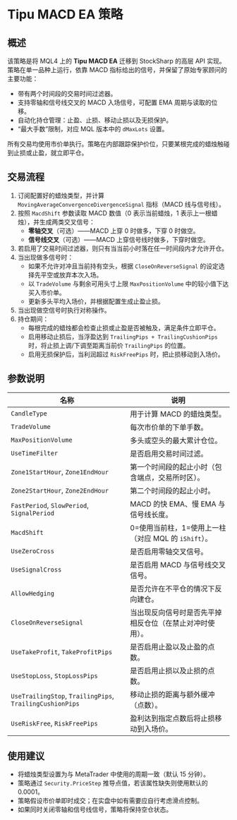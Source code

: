 # Tipu MACD EA 策略

## 概述
该策略是将 MQL4 上的 **Tipu MACD EA** 迁移到 StockSharp 的高层 API 实现。策略在单一品种上运行，依靠 MACD 指标给出的信号，并保留了原始专家顾问的主要功能：

* 带有两个时间段的交易时间过滤器。
* 支持零轴和信号线交叉的 MACD 入场信号，可配置 EMA 周期与读取的位移。
* 自动化持仓管理：止盈、止损、移动止损以及无损保护。
* “最大手数”限制，对应 MQL 版本中的 `dMaxLots` 设置。

所有交易均使用市价单执行。策略在内部跟踪保护价位，只要某根完成的蜡烛触碰到止损或止盈，就立即平仓。

## 交易流程
1. 订阅配置好的蜡烛类型，并计算 `MovingAverageConvergenceDivergenceSignal` 指标（MACD 线与信号线）。
2. 按照 `MacdShift` 参数读取 MACD 数值（0 表示当前蜡烛，1 表示上一根蜡烛），并生成两类交叉信号：
   * **零轴交叉**（可选）——MACD 上穿 0 时做多，下穿 0 时做空。
   * **信号线交叉**（可选）——MACD 上穿信号线时做多，下穿时做空。
3. 若启用了交易时间过滤器，则只有当当前小时落在任一时间段内才允许开仓。
4. 当出现做多信号时：
   * 如果不允许对冲且当前持有空头，根据 `CloseOnReverseSignal` 的设定选择先平空或放弃本次入场。
   * 以 `TradeVolume` 与剩余可用头寸上限 `MaxPositionVolume` 中的较小值下达买入市价单。
   * 更新多头平均入场价，并根据配置生成止盈止损。
5. 当出现做空信号时执行对称操作。
6. 持仓期间：
   * 每根完成的蜡烛都会检查止损或止盈是否被触及，满足条件立即平仓。
   * 启用移动止损后，当浮盈达到 `TrailingPips + TrailingCushionPips` 时，将止损上调/下调至距离当前价 `TrailingPips` 的位置。
   * 启用无损保护后，当利润超过 `RiskFreePips` 时，把止损移动到入场价。

## 参数说明
| 名称 | 说明 |
| --- | --- |
| `CandleType` | 用于计算 MACD 的蜡烛类型。 |
| `TradeVolume` | 每次市价单的下单手数。 |
| `MaxPositionVolume` | 多头或空头的最大累计仓位。 |
| `UseTimeFilter` | 是否启用交易时间过滤。 |
| `Zone1StartHour`, `Zone1EndHour` | 第一个时间段的起止小时（包含端点，交易所时区）。 |
| `Zone2StartHour`, `Zone2EndHour` | 第二个时间段的起止小时。 |
| `FastPeriod`, `SlowPeriod`, `SignalPeriod` | MACD 的快 EMA、慢 EMA 与信号线长度。 |
| `MacdShift` | 0=使用当前柱，1=使用上一柱（对应 MQL 的 `iShift`）。 |
| `UseZeroCross` | 是否启用零轴交叉信号。 |
| `UseSignalCross` | 是否启用 MACD 与信号线交叉信号。 |
| `AllowHedging` | 是否允许在不平仓的情况下反向建仓。 |
| `CloseOnReverseSignal` | 当出现反向信号时是否先平掉相反仓位（在禁止对冲时使用）。 |
| `UseTakeProfit`, `TakeProfitPips` | 是否启用止盈以及止盈的点数。 |
| `UseStopLoss`, `StopLossPips` | 是否启用止损以及止损的点数。 |
| `UseTrailingStop`, `TrailingPips`, `TrailingCushionPips` | 移动止损的距离与额外缓冲（点数）。 |
| `UseRiskFree`, `RiskFreePips` | 盈利达到指定点数后将止损移动到入场价。 |

## 使用建议
* 将蜡烛类型设置为与 MetaTrader 中使用的周期一致（默认 15 分钟）。
* 策略通过 `Security.PriceStep` 推导点值，若该属性缺失则使用默认的 0.0001。
* 策略假设市价单即时成交；在实盘中如有需要应自行考虑滑点控制。
* 如果同时关闭零轴和信号线信号，策略将保持空仓状态。
